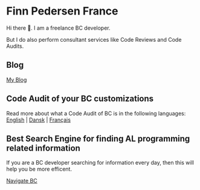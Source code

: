 # Finn Pedersen France

Hi there 👋. I am a freelance BC developer. 

But I do also perform consultant services like Code Reviews and Code Audits. 


## Blog
[My Blog](https://www.finnpedersenfrance.com/)

## Code Audit of your BC customizations

Read more about what a Code Audit of BC is in the following languages: [English](https://www.audit-bc.com/) | [Dansk](https://www.audit-bc.com/da) | [Français](https://www.audit-bc.com/fr)

## Best Search Engine for finding AL programming related information

If you are a BC developer searching for information every day, then this will help you be more efficent. 

[Navigate BC](https://www.navigate-bc.com/)

<!--
**finnpedersenkazes/finnpedersenkazes** is a ✨ _special_ ✨ repository because its `README.md` (this file) appears on your GitHub profile.

Here are some ideas to get you started:

- 🔭 I’m currently working on ...
- 🌱 I’m currently learning ...
- 👯 I’m looking to collaborate on ...
- 🤔 I’m looking for help with ...
- 💬 Ask me about ...
- 📫 How to reach me: ...
- 😄 Pronouns: ...
- ⚡ Fun fact: ...
-->



